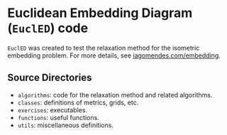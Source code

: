 # Euclidean Embedding Diagram (`EuclED`) code

`EuclED` was created to test the relaxation method for the isometric embedding problem. For more details, see [iagomendes.com/embedding](https://iagomendes.com/embedding).

## Source Directories

- `algorithms`: code for the relaxation method and related algorithms.
- `classes`: definitions of metrics, grids, etc.
- `exercises`: executables.
- `functions`: useful functions.
- `utils`: miscellaneous definitions.
